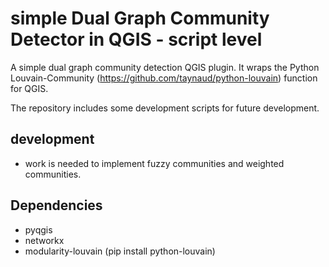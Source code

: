 # simple Dual Graph Community Detector in QGIS - script level

A simple dual graph community detection QGIS plugin. It wraps the Python Louvain-Community (https://github.com/taynaud/python-louvain) function for QGIS. 

The repository includes some development scripts for future development.

## development
* work is needed to implement fuzzy communities and weighted communities.

## Dependencies
* pyqgis
* networkx
* modularity-louvain (pip install python-louvain)
